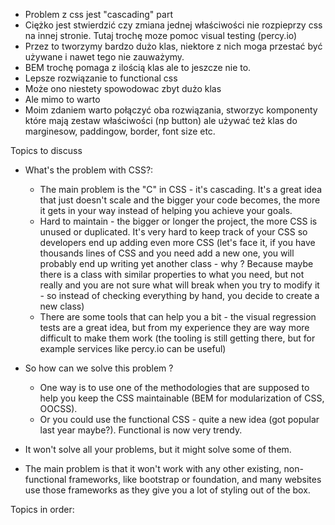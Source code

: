 * Problem z css jest "cascading" part
* Ciężko jest stwierdzić czy zmiana jednej właściwości nie rozpieprzy css na innej stronie. Tutaj trochę moze pomoc visual testing (percy.io)
* Przez to tworzymy bardzo dużo klas, niektore z nich moga przestać być używane i nawet tego nie zauważymy.
* BEM trochę pomaga z ilością klas ale to jeszcze nie to.
* Lepsze rozwiązanie to functional css
* Może ono niestety spowodowac zbyt dużo klas
* Ale mimo to warto
* Moim zdaniem warto połączyć oba rozwiązania, stworzyc komponenty które mają zestaw właściwości (np button) ale używać też klas do marginesow, paddingow, border, font size etc.

Topics to discuss
* What's the problem with CSS?:
    - The main problem is the "C" in CSS - it's cascading. It's a great idea that just doesn't scale and the bigger your code becomes, the more it gets in your way instead of helping you achieve your goals.
    - Hard to maintain - the bigger or longer the project, the more CSS is unused or duplicated. It's very hard to keep track of your CSS so developers end up adding even more CSS (let's face it, if you have thousands lines of CSS and you need add a new one, you will probably end up writing yet another class - why ? Because maybe there is a class with similar properties to what you need, but not really and you are not sure what will break when you try to modify it - so instead of checking everything by hand, you decide to create a new class)
    - There are some tools that can help you a bit - the visual regression tests are a great idea, but from my experience they are way more difficult to make them work (the tooling is still getting there, but for example services like percy.io can be useful)
* So how can we solve this problem ?
    - One way is to use one of the methodologies that are supposed to help you keep the CSS maintainable (BEM for modularization of CSS, OOCSS).
    - Or you could use the functional CSS - quite a new idea (got popular last year maybe?). Functional is now very trendy.

* It won't solve all your problems, but it might solve some of them.
* The main problem is that it won't work with any other existing, non-functional frameworks, like bootstrap or foundation, and many websites use those frameworks as they give you a lot of styling out of the box.

Topics in order: